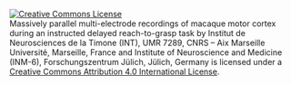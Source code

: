 <a rel="license" href="http://creativecommons.org/licenses/by/4.0/"><img alt="Creative Commons License" style="border-width:0" src="https://i.creativecommons.org/l/by/4.0/88x31.png" /></a><br /><span xmlns:dct="http://purl.org/dc/terms/" property="dct:title">Massively parallel multi-electrode recordings of macaque motor cortex during an instructed delayed reach-to-grasp task</span> by <span xmlns:cc="http://creativecommons.org/ns#" property="cc:attributionName">Institut de Neurosciences de la Timone (INT), UMR 7289, CNRS – Aix Marseille Université, Marseille, France and Institute of Neuroscience and Medicine (INM-6), Forschungszentrum Jülich, Jülich, Germany</span> is licensed under a <a rel="license" href="http://creativecommons.org/licenses/by/4.0/">Creative Commons Attribution 4.0 International License</a>.